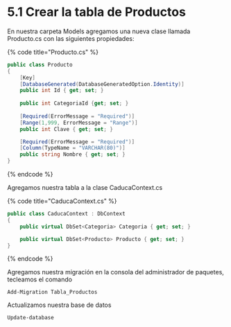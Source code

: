 # 5.1 Crear la tabla de Productos

En nuestra carpeta Models agregamos una nueva clase llamada Producto.cs con las siguientes propiedades:

{% code title="Producto.cs" %}
```csharp
public class Producto
{ 
    [Key] 
    [DatabaseGenerated(DatabaseGeneratedOption.Identity)] 
    public int Id { get; set; }
    
    public int CategoriaId {get; set; }
            
    [Required(ErrorMessage = "Required")]
    [Range(1,999, ErrorMessage = "Range")]
    public int Clave { get; set; }

    [Required(ErrorMessage = "Required")]
    [Column(TypeName = "VARCHAR(80)")]
    public string Nombre { get; set; }
}
```
{% endcode %}

Agregamos nuestra tabla a la clase CaducaContext.cs

{% code title="CaducaContext.cs" %}
```csharp
public class CaducaContext : DbContext
{
    public virtual DbSet<Categoria> Categoria { get; set; }

    public virtual DbSet<Producto> Producto { get; set; }
}
```
{% endcode %}

Agregamos nuestra migración en la consola del administrador de paquetes, tecleamos el comando

```text
Add-Migration Tabla_Productos
```

Actualizamos nuestra base de datos

```text
Update-database
```

